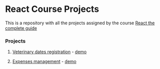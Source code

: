 # React Course Projects

This is a repository with all the projects assigned by the course [React the complete guide](https://www.udemy.com/course/react-de-principiante-a-experto-creando-mas-de-10-aplicaciones/)

### Projects

1. [Veterinary dates registration](https://github.com/FernandoGM15/ReactCourse/tree/main/citas-react) - [demo](https://649c7ce219333a0b084d1af2--storied-palmier-7482f6.netlify.app/)

2. [Expenses management](https://github.com/FernandoGM15/ReactCourse/tree/main/cost%20control) - [demo](https://teal-kashata-875eab.netlify.app/)
